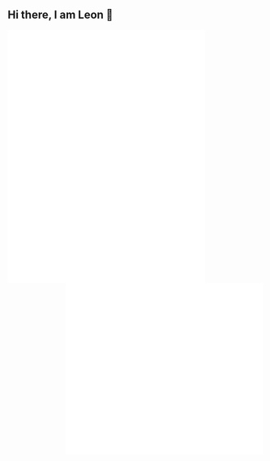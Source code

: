## Hi there, I am Leon 👋

[<img align="left" width="390" alt="🦑" src="/github-metrics.svg" >](#)
[<img align="left" width="390" alt="🦑" src="/metrics.plugin.habits.charts.svg" >](#)
[<img align="right" width="390" alt="🦑" src="/metrics.plugin.isocalendar.svg" >](#)
[<img align="right" width="390" alt="🦑" src="/metrics.plugin.languages.svg" >](#)



